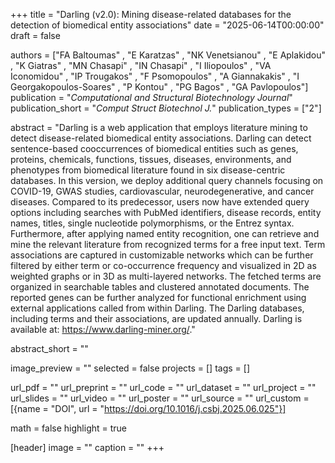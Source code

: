 +++
title = "Darling (v2.0): Mining disease-related databases for the detection of biomedical entity associations"
date = "2025-06-14T00:00:00"
draft = false

authors = ["FA Baltoumas" , "E Karatzas" , "NK Venetsianou" , "E Aplakidou"  , "K Giatras" , "MN Chasapi" , "IN Chasapi" , "I Iliopoulos" , "VA Iconomidou" , "IP Trougakos" , "F Psomopoulos" , "A Giannakakis"  , "I Georgakopoulos-Soares" , "P Kontou" , "PG Bagos" , "GA Pavlopoulos"]
publication = "_Computational and Structural Biotechnology Journal_"
publication_short = "_Comput Struct Biotechnol J._"
publication_types = ["2"]

abstract = "Darling is a web application that employs literature mining to detect disease-related biomedical entity associations. Darling can detect sentence-based cooccurrences of biomedical entities such as genes, proteins, chemicals, functions, tissues, diseases, environments, and phenotypes from biomedical literature found in six disease-centric databases. In this version, we deploy additional query channels focusing on COVID-19, GWAS studies, cardiovascular, neurodegenerative, and cancer diseases. Compared to its predecessor, users now have extended query options including searches with PubMed identifiers, disease records, entity names, titles, single nucleotide polymorphisms, or the Entrez syntax. Furthermore, after applying named entity recognition, one can retrieve and mine the relevant literature from recognized terms for a free input text. Term associations are captured in customizable networks which can be further filtered by either term or co-occurrence frequency and visualized in 2D as weighted graphs or in 3D as multi-layered networks. The fetched terms are organized in searchable tables and clustered annotated documents. The reported genes can be further analyzed for functional enrichment using external applications called from within Darling. The Darling databases, including terms and their associations, are updated annually. Darling is available at: https://www.darling-miner.org/."

abstract_short = ""

image_preview = ""
selected = false
projects = []
tags = []

url_pdf = ""
url_preprint = ""
url_code = ""
url_dataset = ""
url_project = ""
url_slides = ""
url_video = ""
url_poster = ""
url_source = ""
url_custom = [{name = "DOI", url = "https://doi.org/10.1016/j.csbj.2025.06.025"}]

math = false
highlight = true

[header]
image = ""
caption = ""
+++
